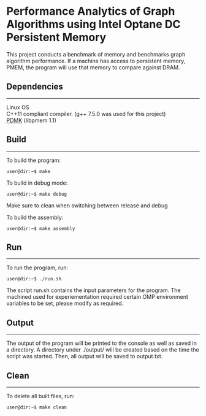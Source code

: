 Performance Analytics of Graph Algorithms using Intel Optane DC Persistent Memory
===

This project conducts a benchmark of memory and benchmarks graph algorithm performance. If a machine has access to persistent memory, PMEM, the program will use that memory to compare against DRAM.

Dependencies
---
___
Linux OS \
C++11 compliant compiler. (g++ 7.5.0 was used for this project) \
[PDMK](https://github.com/pmem/pmdk/) (libpmem 1.1) 

Build
---
___
To build the program:
```console
user@dir:~$ make
```

To build in debug mode:
```console
user@dir:~$ make debug
```

Make sure to clean when switching between release and debug

To build the assembly:
```console
user@dir:~$ make assembly
```

Run
---
___
To run the program, run:
```console
user@dir:~$ ./run.sh
```

The script run.sh contains the input parameters for the program. The machined used for experiementation required certain OMP environment variables to be set, please modify as required.

Output
---
___
The output of the program will be printed to the console as well as saved in a directory. A directory under ./output/ will be created based on the time the script was started. Then, all output will be saved to output.txt.

Clean
---
___
To delete all built files, run:
```console
user@dir:~$ make clean
```